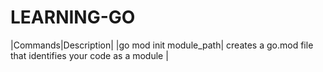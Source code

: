 # LEARNING-GO

|Commands|Description|
|go mod init module_path| creates a go.mod file that identifies your code as a module |
